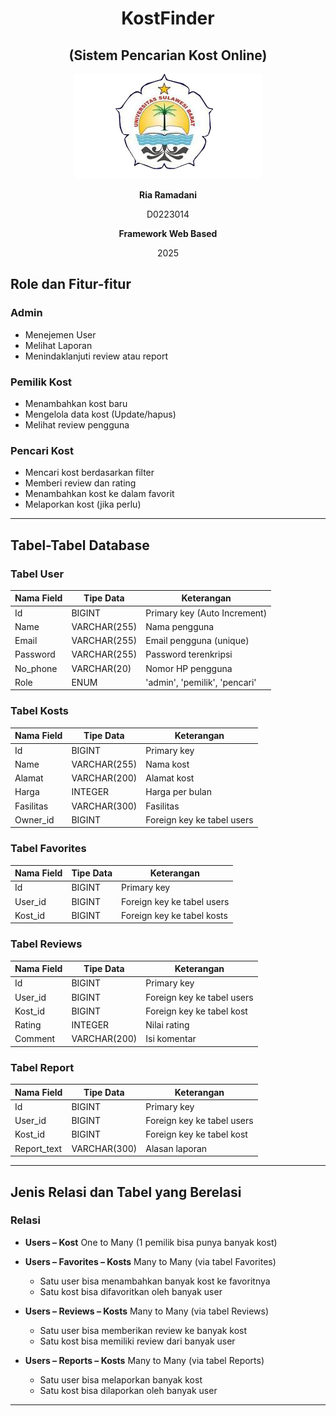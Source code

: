 <h1 align="center">KostFinder</h1>
<h2 align="center">(Sistem Pencarian Kost Online)</h2>

<p align="center">
  <img src="/unsulbar_logo2_copy.jpg" width="300" alt="Logo Unsulbar">
</p>

<p align="center"><strong>Ria Ramadani</strong></p>
<p align="center">D0223014</p>
<p align="center"><strong>Framework Web Based</strong></p>
<p align="center">2025</p>


## **Role dan Fitur-fitur**

### **Admin**

* Menejemen User
* Melihat Laporan
* Menindaklanjuti review atau report

### **Pemilik Kost**

* Menambahkan kost baru
* Mengelola data kost (Update/hapus)
* Melihat review pengguna

### **Pencari Kost**

* Mencari kost berdasarkan filter
* Memberi review dan rating
* Menambahkan kost ke dalam favorit
* Melaporkan kost (jika perlu)

---

## **Tabel-Tabel Database**

### **Tabel User**

| Nama Field | Tipe Data    | Keterangan                    |
| ---------- | ------------ | ----------------------------- |
| Id         | BIGINT       | Primary key (Auto Increment)  |
| Name       | VARCHAR(255) | Nama pengguna                 |
| Email      | VARCHAR(255) | Email pengguna (unique)       |
| Password   | VARCHAR(255) | Password terenkripsi          |
| No\_phone  | VARCHAR(20)  | Nomor HP pengguna             |
| Role       | ENUM         | 'admin', 'pemilik', 'pencari' |

### **Tabel Kosts**

| Nama Field | Tipe Data    | Keterangan                 |
| ---------- | ------------ | -------------------------- |
| Id         | BIGINT       | Primary key                |
| Name       | VARCHAR(255) | Nama kost                  |
| Alamat     | VARCHAR(200) | Alamat kost                |
| Harga      | INTEGER      | Harga per bulan            |
| Fasilitas  | VARCHAR(300) | Fasilitas                  |
| Owner\_id  | BIGINT       | Foreign key ke tabel users |

### **Tabel Favorites**

| Nama Field | Tipe Data | Keterangan                 |
| ---------- | --------- | -------------------------- |
| Id         | BIGINT    | Primary key                |
| User\_id   | BIGINT    | Foreign key ke tabel users |
| Kost\_id   | BIGINT    | Foreign key ke tabel kosts |

### **Tabel Reviews**

| Nama Field | Tipe Data    | Keterangan                 |
| ---------- | ------------ | -------------------------- |
| Id         | BIGINT       | Primary key                |
| User\_id   | BIGINT       | Foreign key ke tabel users |
| Kost\_id   | BIGINT       | Foreign key ke tabel kost  |
| Rating     | INTEGER      | Nilai rating               |
| Comment    | VARCHAR(200) | Isi komentar               |

### **Tabel Report**

| Nama Field   | Tipe Data     | Keterangan                 |
| ------------ | ------------- | -------------------------- |
| Id           | BIGINT        | Primary key                |
| User\_id     | BIGINT        | Foreign key ke tabel users |
| Kost\_id     | BIGINT        | Foreign key ke tabel kost  |
| Report\_text | VARCHAR(300)  | Alasan laporan             |

---

## **Jenis Relasi dan Tabel yang Berelasi**

### **Relasi**

* **Users – Kost**
  One to Many (1 pemilik bisa punya banyak kost)

* **Users – Favorites – Kosts**
  Many to Many (via tabel Favorites)

  * Satu user bisa menambahkan banyak kost ke favoritnya
  * Satu kost bisa difavoritkan oleh banyak user

* **Users – Reviews – Kosts**
  Many to Many (via tabel Reviews)

  * Satu user bisa memberikan review ke banyak kost
  * Satu kost bisa memiliki review dari banyak user

* **Users – Reports – Kosts**
  Many to Many (via tabel Reports)

  * Satu user bisa melaporkan banyak kost
  * Satu kost bisa dilaporkan oleh banyak user

---
